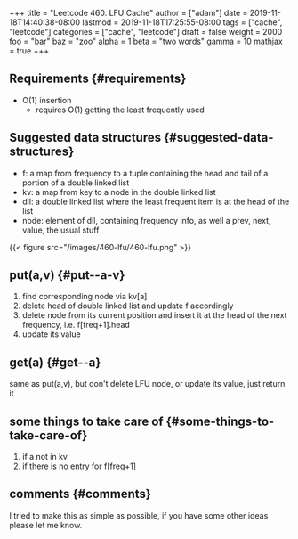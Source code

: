 +++
title = "Leetcode 460. LFU Cache"
author = ["adam"]
date = 2019-11-18T14:40:38-08:00
lastmod = 2019-11-18T17:25:55-08:00
tags = ["cache", "leetcode"]
categories = ["cache", "leetcode"]
draft = false
weight = 2000
foo = "bar"
baz = "zoo"
alpha = 1
beta = "two words"
gamma = 10
mathjax = true
+++

## Requirements {#requirements}

-   O(1) insertion
    -   requires O(1) getting the least frequently used


## Suggested data structures {#suggested-data-structures}

-   f: a map from frequency to a tuple containing the head and tail of a portion of a double linked list
-   kv: a map from key to a node in the double linked list
-   dll: a double linked list where the least frequent item is at the head of the list
-   node: element of dll, containing frequency info, as well a prev, next, value, the usual stuff

{{< figure src="/images/460-lfu/460-lfu.png" >}}


## put(a,v) {#put--a-v}

1.  find corresponding node via kv[a]
2.  delete head of double linked list and update f accordingly
3.  delete node from its current position and insert it at
    the head of the next frequency, i.e. f[freq+1].head
4.  update its value


## get(a) {#get--a}

same as put(a,v), but don't delete LFU node, or update its value, just return it


## some things to take care of {#some-things-to-take-care-of}

1.  if a not in kv
2.  if there is no entry for f[freq+1]


## comments {#comments}

I tried to make this as simple as possible, if you have some other ideas
please let me know.
